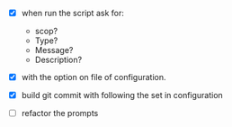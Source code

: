 - [x] when run the script ask for:

  - scop?
  - Type?
  - Message?
  - Description?

- [x] with the option on file of configuration.

- [x] build git commit with following the set in configuration

- [ ] refactor the prompts

